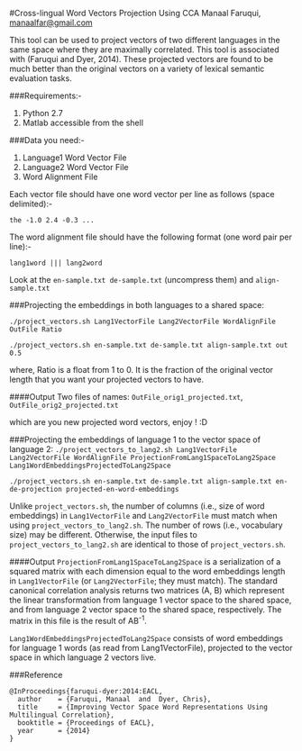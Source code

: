 #Cross-lingual Word Vectors Projection Using CCA
Manaal Faruqui, manaalfar@gmail.com

This tool can be used to project vectors of two different languages
in the same space where they are maximally correlated. This tool is
associated with (Faruqui and Dyer, 2014). These projected vectors are
found to be much better than the original vectors on a variety of 
lexical semantic evaluation tasks.

###Requirements:-

1. Python 2.7
2. Matlab accessible from the shell

###Data you need:-
1. Language1 Word Vector File 
2. Language2 Word Vector File
3. Word Alignment File

Each vector file should have one word vector per line as follows (space delimited):-

```the -1.0 2.4 -0.3 ...```

The word alignment file should have the following format (one word pair per line):-

```lang1word ||| lang2word```

Look at the ```en-sample.txt de-sample.txt``` (uncompress them) and ```align-sample.txt```

###Projecting the embeddings in both languages to a shared space:

```./project_vectors.sh Lang1VectorFile Lang2VectorFile WordAlignFile OutFile Ratio```

```./project_vectors.sh en-sample.txt de-sample.txt align-sample.txt out 0.5```

where, Ratio is a float from 1 to 0. It is the fraction of the original
vector length that you want your projected vectors to have.

####Output
Two files of names: ```OutFile_orig1_projected.txt```, ```OutFile_orig2_projected.txt```

which are you new projected word vectors, enjoy ! :D

###Projecting the embeddings of language 1 to the vector space of language 2:
```./project_vectors_to_lang2.sh Lang1VectorFile Lang2VectorFile WordAlignFile ProjectionFromLang1SpaceToLang2Space Lang1WordEmbeddingsProjectedToLang2Space```

```./project_vectors.sh en-sample.txt de-sample.txt align-sample.txt en-de-projection projected-en-word-embeddings```

Unlike ``project_vectors.sh``, the number of columns (i.e., size of word embeddings) in ``Lang1VectorFile`` and ``Lang2VectorFile`` must match when using ``project_vectors_to_lang2.sh``. The number of rows (i.e., vocabulary size) may be different. Otherwise, the input files to ``project_vectors_to_lang2.sh`` are identical to those of ``project_vectors.sh``.

####Output
``ProjectionFromLang1SpaceToLang2Space`` is a serialization of a squared matrix with each dimension equal to the word embeddings length in ``Lang1VectorFile`` (or ``Lang2VectorFile``; they must match). The standard canonical correlation analysis returns two matrices (A, B) which represent the linear transformation from language 1 vector space to the shared space, and from language 2 vector space to the shared space, respectively. The matrix in this file is the result of AB<sup>-1</sup>.

``Lang1WordEmbeddingsProjectedToLang2Space`` consists of word embeddings for language 1 words (as read from Lang1VectorFile), projected to the vector space in which language 2 vectors live.

###Reference

```
@InProceedings{faruqui-dyer:2014:EACL,
  author    = {Faruqui, Manaal  and  Dyer, Chris},
  title     = {Improving Vector Space Word Representations Using Multilingual Correlation},
  booktitle = {Proceedings of EACL},
  year      = {2014}
}
```
